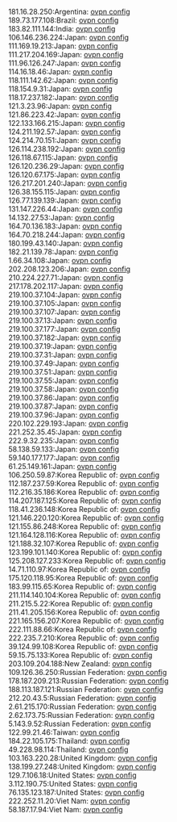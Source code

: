 181.16.28.250:Argentina: [ovpn config](vpn/181_16_28_250.ovpn)  
189.73.177.108:Brazil: [ovpn config](vpn/189_73_177_108.ovpn)  
183.82.111.144:India: [ovpn config](vpn/183_82_111_144.ovpn)  
106.146.236.224:Japan: [ovpn config](vpn/106_146_236_224.ovpn)  
111.169.19.213:Japan: [ovpn config](vpn/111_169_19_213.ovpn)  
111.217.204.169:Japan: [ovpn config](vpn/111_217_204_169.ovpn)  
111.96.126.247:Japan: [ovpn config](vpn/111_96_126_247.ovpn)  
114.16.18.46:Japan: [ovpn config](vpn/114_16_18_46.ovpn)  
118.111.142.62:Japan: [ovpn config](vpn/118_111_142_62.ovpn)  
118.154.9.31:Japan: [ovpn config](vpn/118_154_9_31.ovpn)  
118.17.237.182:Japan: [ovpn config](vpn/118_17_237_182.ovpn)  
121.3.23.96:Japan: [ovpn config](vpn/121_3_23_96.ovpn)  
121.86.223.42:Japan: [ovpn config](vpn/121_86_223_42.ovpn)  
122.133.166.215:Japan: [ovpn config](vpn/122_133_166_215.ovpn)  
124.211.192.57:Japan: [ovpn config](vpn/124_211_192_57.ovpn)  
124.214.70.151:Japan: [ovpn config](vpn/124_214_70_151.ovpn)  
126.114.238.192:Japan: [ovpn config](vpn/126_114_238_192.ovpn)  
126.118.67.115:Japan: [ovpn config](vpn/126_118_67_115.ovpn)  
126.120.236.29:Japan: [ovpn config](vpn/126_120_236_29.ovpn)  
126.120.67.175:Japan: [ovpn config](vpn/126_120_67_175.ovpn)  
126.217.201.240:Japan: [ovpn config](vpn/126_217_201_240.ovpn)  
126.38.155.115:Japan: [ovpn config](vpn/126_38_155_115.ovpn)  
126.77.139.139:Japan: [ovpn config](vpn/126_77_139_139.ovpn)  
131.147.226.44:Japan: [ovpn config](vpn/131_147_226_44.ovpn)  
14.132.27.53:Japan: [ovpn config](vpn/14_132_27_53.ovpn)  
164.70.136.183:Japan: [ovpn config](vpn/164_70_136_183.ovpn)  
164.70.218.244:Japan: [ovpn config](vpn/164_70_218_244.ovpn)  
180.199.43.140:Japan: [ovpn config](vpn/180_199_43_140.ovpn)  
182.21.139.78:Japan: [ovpn config](vpn/182_21_139_78.ovpn)  
1.66.34.108:Japan: [ovpn config](vpn/1_66_34_108.ovpn)  
202.208.123.206:Japan: [ovpn config](vpn/202_208_123_206.ovpn)  
210.224.227.71:Japan: [ovpn config](vpn/210_224_227_71.ovpn)  
217.178.202.117:Japan: [ovpn config](vpn/217_178_202_117.ovpn)  
219.100.37.104:Japan: [ovpn config](vpn/219_100_37_104.ovpn)  
219.100.37.105:Japan: [ovpn config](vpn/219_100_37_105.ovpn)  
219.100.37.107:Japan: [ovpn config](vpn/219_100_37_107.ovpn)  
219.100.37.13:Japan: [ovpn config](vpn/219_100_37_13.ovpn)  
219.100.37.177:Japan: [ovpn config](vpn/219_100_37_177.ovpn)  
219.100.37.182:Japan: [ovpn config](vpn/219_100_37_182.ovpn)  
219.100.37.19:Japan: [ovpn config](vpn/219_100_37_19.ovpn)  
219.100.37.31:Japan: [ovpn config](vpn/219_100_37_31.ovpn)  
219.100.37.49:Japan: [ovpn config](vpn/219_100_37_49.ovpn)  
219.100.37.51:Japan: [ovpn config](vpn/219_100_37_51.ovpn)  
219.100.37.55:Japan: [ovpn config](vpn/219_100_37_55.ovpn)  
219.100.37.58:Japan: [ovpn config](vpn/219_100_37_58.ovpn)  
219.100.37.86:Japan: [ovpn config](vpn/219_100_37_86.ovpn)  
219.100.37.87:Japan: [ovpn config](vpn/219_100_37_87.ovpn)  
219.100.37.96:Japan: [ovpn config](vpn/219_100_37_96.ovpn)  
220.102.229.193:Japan: [ovpn config](vpn/220_102_229_193.ovpn)  
221.252.35.45:Japan: [ovpn config](vpn/221_252_35_45.ovpn)  
222.9.32.235:Japan: [ovpn config](vpn/222_9_32_235.ovpn)  
58.138.59.133:Japan: [ovpn config](vpn/58_138_59_133.ovpn)  
59.140.177.177:Japan: [ovpn config](vpn/59_140_177_177.ovpn)  
61.25.149.161:Japan: [ovpn config](vpn/61_25_149_161.ovpn)  
106.250.59.87:Korea Republic of: [ovpn config](vpn/106_250_59_87.ovpn)  
112.187.237.59:Korea Republic of: [ovpn config](vpn/112_187_237_59.ovpn)  
112.216.35.186:Korea Republic of: [ovpn config](vpn/112_216_35_186.ovpn)  
114.207.187.125:Korea Republic of: [ovpn config](vpn/114_207_187_125.ovpn)  
118.41.236.148:Korea Republic of: [ovpn config](vpn/118_41_236_148.ovpn)  
121.146.220.120:Korea Republic of: [ovpn config](vpn/121_146_220_120.ovpn)  
121.155.86.248:Korea Republic of: [ovpn config](vpn/121_155_86_248.ovpn)  
121.164.128.116:Korea Republic of: [ovpn config](vpn/121_164_128_116.ovpn)  
121.188.32.107:Korea Republic of: [ovpn config](vpn/121_188_32_107.ovpn)  
123.199.101.140:Korea Republic of: [ovpn config](vpn/123_199_101_140.ovpn)  
125.208.127.233:Korea Republic of: [ovpn config](vpn/125_208_127_233.ovpn)  
14.71.110.97:Korea Republic of: [ovpn config](vpn/14_71_110_97.ovpn)  
175.120.118.95:Korea Republic of: [ovpn config](vpn/175_120_118_95.ovpn)  
183.99.115.65:Korea Republic of: [ovpn config](vpn/183_99_115_65.ovpn)  
211.114.140.104:Korea Republic of: [ovpn config](vpn/211_114_140_104.ovpn)  
211.215.5.22:Korea Republic of: [ovpn config](vpn/211_215_5_22.ovpn)  
211.41.205.156:Korea Republic of: [ovpn config](vpn/211_41_205_156.ovpn)  
221.165.156.207:Korea Republic of: [ovpn config](vpn/221_165_156_207.ovpn)  
222.111.88.66:Korea Republic of: [ovpn config](vpn/222_111_88_66.ovpn)  
222.235.7.210:Korea Republic of: [ovpn config](vpn/222_235_7_210.ovpn)  
39.124.99.108:Korea Republic of: [ovpn config](vpn/39_124_99_108.ovpn)  
59.15.75.133:Korea Republic of: [ovpn config](vpn/59_15_75_133.ovpn)  
203.109.204.188:New Zealand: [ovpn config](vpn/203_109_204_188.ovpn)  
109.126.36.250:Russian Federation: [ovpn config](vpn/109_126_36_250.ovpn)  
178.187.209.213:Russian Federation: [ovpn config](vpn/178_187_209_213.ovpn)  
188.113.187.121:Russian Federation: [ovpn config](vpn/188_113_187_121.ovpn)  
212.20.43.5:Russian Federation: [ovpn config](vpn/212_20_43_5.ovpn)  
2.61.215.170:Russian Federation: [ovpn config](vpn/2_61_215_170.ovpn)  
2.62.173.75:Russian Federation: [ovpn config](vpn/2_62_173_75.ovpn)  
5.143.9.52:Russian Federation: [ovpn config](vpn/5_143_9_52.ovpn)  
122.99.21.46:Taiwan: [ovpn config](vpn/122_99_21_46.ovpn)  
184.22.105.175:Thailand: [ovpn config](vpn/184_22_105_175.ovpn)  
49.228.98.114:Thailand: [ovpn config](vpn/49_228_98_114.ovpn)  
103.163.220.28:United Kingdom: [ovpn config](vpn/103_163_220_28.ovpn)  
138.199.27.248:United Kingdom: [ovpn config](vpn/138_199_27_248.ovpn)  
129.7.106.18:United States: [ovpn config](vpn/129_7_106_18.ovpn)  
3.112.190.75:United States: [ovpn config](vpn/3_112_190_75.ovpn)  
76.135.123.187:United States: [ovpn config](vpn/76_135_123_187.ovpn)  
222.252.11.20:Viet Nam: [ovpn config](vpn/222_252_11_20.ovpn)  
58.187.17.94:Viet Nam: [ovpn config](vpn/58_187_17_94.ovpn)  
